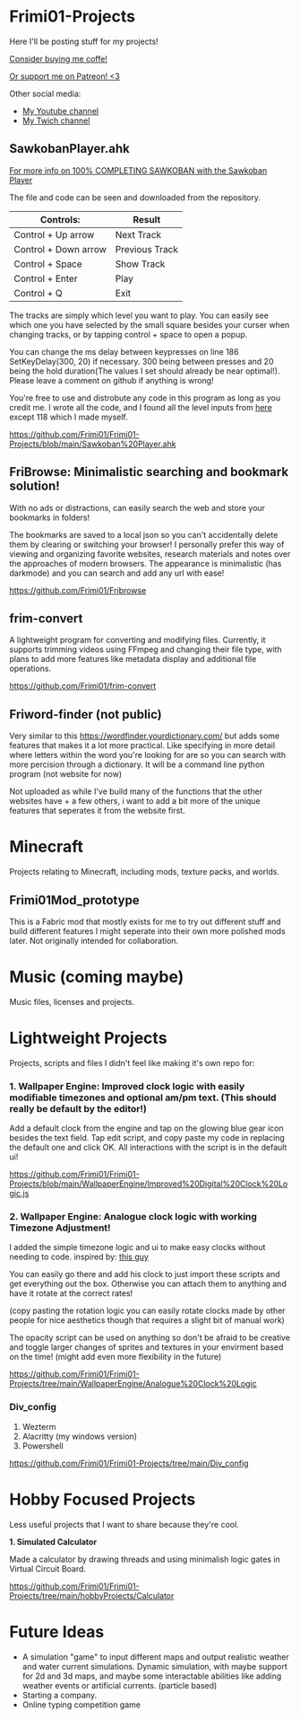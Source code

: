 # Frimi01-Projects
Here I'll be posting stuff for my projects!

[Consider buying me coffe!](https://ko-fi.com/frimi01)

[Or support me on Patreon! <3](https://patreon.com/Frimi01?utm_medium=unknown&utm_source=join_link&utm_campaign=creatorshare_creator&utm_content=copyLink)

Other social media:
- [My Youtube channel](https://www.youtube.com/@frimi01)
- [My Twich channel](https://www.twitch.tv/frimi01)

## SawkobanPlayer.ahk
[For more info on 100% COMPLETING SAWKOBAN with the Sawkoban Player](https://ko-fi.com/post/HOW-TO-BEAT-SAWKOBAN-100-B0B119AUZ0?justpublished=true&alias=HOW-TO-BEAT-SAWKOBAN-100-B0B119AUZ0#shareNewPostModal)

The file and code can be seen and downloaded from the repository. 


| Controls:            | Result         |
| -------------------- | -------------- |
| Control + Up arrow   | Next Track     |
| Control + Down arrow | Previous Track |
| Control + Space      | Show Track     |
| Control + Enter      | Play           |
| Control + Q          | Exit           |

The tracks are simply which level you want to play. You can easily see which one you have selected by the small square besides your curser when changing tracks, or by tapping control + space to open a popup.

You can change the ms delay between keypresses on line 186 SetKeyDelay(300, 20) if necessary. 300 being between presses and 20 being the hold duration(The values I set should already be near optimal!). Please leave a comment on github if anything is wrong!

You're free to use and distrobute any code in this program as long as you credit me. I wrote all the code, and I found all the level inputs from [here](https://steamcommunity.com/sharedfiles/filedetails/?id=1468880175) except 118 which I made myself. 

https://github.com/Frimi01/Frimi01-Projects/blob/main/Sawkoban%20Player.ahk

## FriBrowse: Minimalistic searching and bookmark solution!
With no ads or distractions, can easily search the web and store your bookmarks in folders!

The bookmarks are saved to a local json so you can't accidentally delete them by clearing or switching your browser! I personally prefer this way of viewing and organizing favorite websites, research materials and notes over the approaches of modern browsers. The appearance is minimalistic (has darkmode) and you can search and add any url with ease!

https://github.com/Frimi01/Fribrowse

## frim-convert
A lightweight program for converting and modifying files. Currently, it supports trimming videos using FFmpeg and changing their file type, with plans to add more features like metadata display and additional file operations.

https://github.com/Frimi01/frim-convert

## Friword-finder (not public)
Very similar to this https://wordfinder.yourdictionary.com/ but adds some features that makes it a lot more practical. Like specifying in more detail where letters within the word you're looking for are so you can search with more percision through a dictionary.
It will be a command line python program (not website for now)

Not uploaded as while I've build many of the functions that the other websites have + a few others, i want to add a bit more of the unique features that seperates it from the website first.

# Minecraft
Projects relating to Minecraft, including mods, texture packs, and worlds.

## Frimi01Mod_prototype
This is a Fabric mod that mostly exists for me to try out different stuff and build different features I might seperate into their own more polished mods later. Not originally intended for collaboration.

# Music (coming maybe)
Music files, licenses and projects.

# Lightweight Projects
Projects, scripts and files I didn't feel like making it's own repo for:

### 1.  Wallpaper Engine: Improved clock logic with easily modifiable timezones and optional am/pm text. (This should really be default by the editor!)
Add a default clock from the engine and tap on the glowing blue gear icon besides the text field. Tap edit script, and copy paste my code in replacing the default one and click OK. All interactions with the script is in the default ui!

https://github.com/Frimi01/Frimi01-Projects/blob/main/WallpaperEngine/Improved%20Digital%20Clock%20Logic.js 

### 2.  Wallpaper Engine: Analogue clock logic with working Timezone Adjustment!
I added the simple timezone logic and ui to make easy clocks without needing to code. inspired by: [this guy](https://steamcommunity.com/sharedfiles/filedetails/?id=2107481179)

You can easily go there and add his clock to just import these scripts and get everything out the box. Otherwise you can attach them to anything and have it rotate at the correct rates!

(copy pasting the rotation logic you can easily rotate clocks made by other people for nice aesthetics though that requires a slight bit of manual work)

The opacity script can be used on anything so don't be afraid to be creative and toggle larger changes of sprites and textures in your envirment based on the time! (might add even more flexibility in the future)

https://github.com/Frimi01/Frimi01-Projects/tree/main/WallpaperEngine/Analogue%20Clock%20Logic

### Div_config
1. Wezterm
2. Alacritty (my windows version)
3. Powershell

https://github.com/Frimi01/Frimi01-Projects/tree/main/Div_config

# Hobby Focused Projects
Less useful projects that I want to share because they're cool.

**1. Simulated Calculator**

Made a calculator by drawing threads and using minimalish logic gates in Virtual Circuit Board. 

https://github.com/Frimi01/Frimi01-Projects/tree/main/hobbyProjects/Calculator

# Future Ideas
- A simulation "game" to input different maps and output realistic weather and water current simulations. Dynamic simulation, with maybe support for 2d and 3d maps, and maybe some interactable abilities like adding weather events or artificial currents. (particle based)
- Starting a company.
- Online typing competition game
